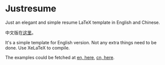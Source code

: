 # Justresume
Just an elegant and simple resume LaTeX template in English and Chinese.

中文版在[这里](README_zh.md)。

It's a simple template for English version. Not any extra things need to be done. Use XeLaTeX to compile.

The examples could be fetched at [en, here](output/justresume-en.pdf), [cn, here](output/justresume-cn.pdf).